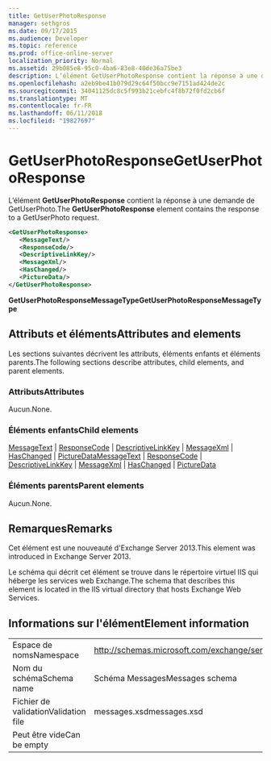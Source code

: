 ```yaml
---
title: GetUserPhotoResponse
manager: sethgros
ms.date: 09/17/2015
ms.audience: Developer
ms.topic: reference
ms.prod: office-online-server
localization_priority: Normal
ms.assetid: 29b085e8-95c0-4ba6-83e8-40de36a75be3
description: L’élément GetUserPhotoResponse contient la réponse à une demande de GetUserPhoto.
ms.openlocfilehash: a2eb9be41b079d29c64f50bcc9e7151ad424de2c
ms.sourcegitcommit: 34041125dc8c5f993b21cebfc4f8b72f0fd2cb6f
ms.translationtype: MT
ms.contentlocale: fr-FR
ms.lasthandoff: 06/11/2018
ms.locfileid: "19827697"
---
```

# <a name="getuserphotoresponse"></a><span data-ttu-id="e41bf-103">GetUserPhotoResponse</span><span class="sxs-lookup"><span data-stu-id="e41bf-103">GetUserPhotoResponse</span></span>

<span data-ttu-id="e41bf-104">L’élément **GetUserPhotoResponse** contient la réponse à une demande de GetUserPhoto.</span><span class="sxs-lookup"><span data-stu-id="e41bf-104">The **GetUserPhotoResponse** element contains the response to a GetUserPhoto request.</span></span> 
  
```XML
<GetUserPhotoResponse>
   <MessageText/>
   <ResponseCode/>
   <DescriptiveLinkKey/>
   <MessageXml/>
   <HasChanged/>
   <PictureData/>
</GetUserPhotoResponse>
```

 <span data-ttu-id="e41bf-105">**GetUserPhotoResponseMessageType**</span><span class="sxs-lookup"><span data-stu-id="e41bf-105">**GetUserPhotoResponseMessageType**</span></span>
## <a name="attributes-and-elements"></a><span data-ttu-id="e41bf-106">Attributs et éléments</span><span class="sxs-lookup"><span data-stu-id="e41bf-106">Attributes and elements</span></span>

<span data-ttu-id="e41bf-107">Les sections suivantes décrivent les attributs, éléments enfants et éléments parents.</span><span class="sxs-lookup"><span data-stu-id="e41bf-107">The following sections describe attributes, child elements, and parent elements.</span></span>
  
### <a name="attributes"></a><span data-ttu-id="e41bf-108">Attributs</span><span class="sxs-lookup"><span data-stu-id="e41bf-108">Attributes</span></span>

<span data-ttu-id="e41bf-109">Aucun.</span><span class="sxs-lookup"><span data-stu-id="e41bf-109">None.</span></span>
  
### <a name="child-elements"></a><span data-ttu-id="e41bf-110">Éléments enfants</span><span class="sxs-lookup"><span data-stu-id="e41bf-110">Child elements</span></span>

<span data-ttu-id="e41bf-111">[MessageText](messagetext.md) | [ResponseCode](responsecode.md) | [DescriptiveLinkKey](descriptivelinkkey.md) | [MessageXml](messagexml.md) | [HasChanged](haschanged.md) | [PictureData](picturedata.md)</span><span class="sxs-lookup"><span data-stu-id="e41bf-111">[MessageText](messagetext.md) | [ResponseCode](responsecode.md) | [DescriptiveLinkKey](descriptivelinkkey.md) | [MessageXml](messagexml.md) | [HasChanged](haschanged.md) | [PictureData](picturedata.md)</span></span>
  
### <a name="parent-elements"></a><span data-ttu-id="e41bf-112">Éléments parents</span><span class="sxs-lookup"><span data-stu-id="e41bf-112">Parent elements</span></span>

<span data-ttu-id="e41bf-113">Aucun.</span><span class="sxs-lookup"><span data-stu-id="e41bf-113">None.</span></span>
  
## <a name="remarks"></a><span data-ttu-id="e41bf-114">Remarques</span><span class="sxs-lookup"><span data-stu-id="e41bf-114">Remarks</span></span>

<span data-ttu-id="e41bf-115">Cet élément est une nouveauté d'Exchange Server 2013.</span><span class="sxs-lookup"><span data-stu-id="e41bf-115">This element was introduced in Exchange Server 2013.</span></span>
  
<span data-ttu-id="e41bf-116">Le schéma qui décrit cet élément se trouve dans le répertoire virtuel IIS qui héberge les services web Exchange.</span><span class="sxs-lookup"><span data-stu-id="e41bf-116">The schema that describes this element is located in the IIS virtual directory that hosts Exchange Web Services.</span></span>
  
## <a name="element-information"></a><span data-ttu-id="e41bf-117">Informations sur l'élément</span><span class="sxs-lookup"><span data-stu-id="e41bf-117">Element information</span></span>

|||
|:-----|:-----|
|<span data-ttu-id="e41bf-118">Espace de noms</span><span class="sxs-lookup"><span data-stu-id="e41bf-118">Namespace</span></span>  <br/> |http://schemas.microsoft.com/exchange/services/2006/messages  <br/> |
|<span data-ttu-id="e41bf-119">Nom du schéma</span><span class="sxs-lookup"><span data-stu-id="e41bf-119">Schema name</span></span>  <br/> |<span data-ttu-id="e41bf-120">Schéma Messages</span><span class="sxs-lookup"><span data-stu-id="e41bf-120">Messages schema</span></span>  <br/> |
|<span data-ttu-id="e41bf-121">Fichier de validation</span><span class="sxs-lookup"><span data-stu-id="e41bf-121">Validation file</span></span>  <br/> |<span data-ttu-id="e41bf-122">messages.xsd</span><span class="sxs-lookup"><span data-stu-id="e41bf-122">messages.xsd</span></span>  <br/> |
|<span data-ttu-id="e41bf-123">Peut être vide</span><span class="sxs-lookup"><span data-stu-id="e41bf-123">Can be empty</span></span>  <br/> ||
   


